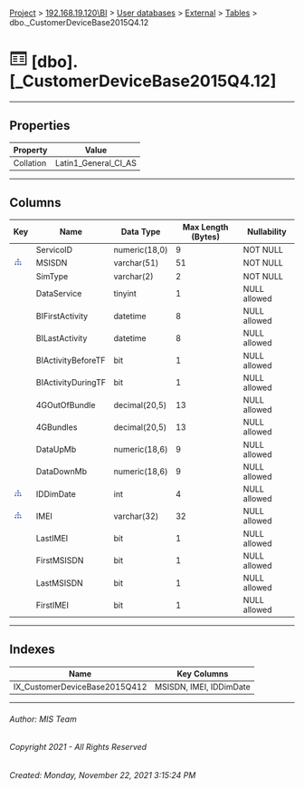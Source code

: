 #### 

[Project](../../../../index.md) > [192.168.19.120\\BI](../../../index.md) > [User databases](../../index.md) > [External](../index.md) > [Tables](Tables.md) > dbo._CustomerDeviceBase2015Q4.12

# ![Tables](../../../../Images/Table32.png) [dbo].[_CustomerDeviceBase2015Q4.12]

---

## <a name="#properties"></a>Properties

| Property | Value |
|---|---|
| Collation | Latin1_General_CI_AS |


---

## <a name="#columns"></a>Columns

| Key | Name | Data Type | Max Length (Bytes) | Nullability |
|---|---|---|---|---|
|  | ServicoID | numeric(18,0) | 9 | NOT NULL |
| [![Indexes IX_CustomerDeviceBase2015Q412](../../../../Images/Index.png)](#indexes) | MSISDN | varchar(51) | 51 | NOT NULL |
|  | SimType | varchar(2) | 2 | NOT NULL |
|  | DataService | tinyint | 1 | NULL allowed |
|  | BIFirstActivity | datetime | 8 | NULL allowed |
|  | BILastActivity | datetime | 8 | NULL allowed |
|  | BIActivityBeforeTF | bit | 1 | NULL allowed |
|  | BIActivityDuringTF | bit | 1 | NULL allowed |
|  | 4GOutOfBundle | decimal(20,5) | 13 | NULL allowed |
|  | 4GBundles | decimal(20,5) | 13 | NULL allowed |
|  | DataUpMb | numeric(18,6) | 9 | NULL allowed |
|  | DataDownMb | numeric(18,6) | 9 | NULL allowed |
| [![Indexes IX_CustomerDeviceBase2015Q412](../../../../Images/Index.png)](#indexes) | IDDimDate | int | 4 | NULL allowed |
| [![Indexes IX_CustomerDeviceBase2015Q412](../../../../Images/Index.png)](#indexes) | IMEI | varchar(32) | 32 | NULL allowed |
|  | LastIMEI | bit | 1 | NULL allowed |
|  | FirstMSISDN | bit | 1 | NULL allowed |
|  | LastMSISDN | bit | 1 | NULL allowed |
|  | FirstIMEI | bit | 1 | NULL allowed |


---

## <a name="#indexes"></a>Indexes

| Name | Key Columns |
|---|---|
| IX_CustomerDeviceBase2015Q412 | MSISDN, IMEI, IDDimDate |


---

###### Author:  MIS Team

###### Copyright 2021 - All Rights Reserved

###### Created: Monday, November 22, 2021 3:15:24 PM

